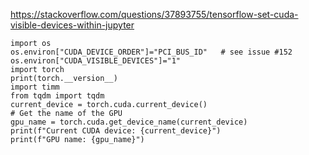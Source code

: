 https://stackoverflow.com/questions/37893755/tensorflow-set-cuda-visible-devices-within-jupyter

```
import os
os.environ["CUDA_DEVICE_ORDER"]="PCI_BUS_ID"   # see issue #152
os.environ["CUDA_VISIBLE_DEVICES"]="1"
import torch
print(torch.__version__)
import timm
from tqdm import tqdm
current_device = torch.cuda.current_device()
# Get the name of the GPU
gpu_name = torch.cuda.get_device_name(current_device)
print(f"Current CUDA device: {current_device}")
print(f"GPU name: {gpu_name}")
```

